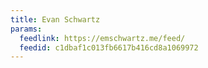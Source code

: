 ```yaml
---
title: Evan Schwartz
params:
  feedlink: https://emschwartz.me/feed/
  feedid: c1dbaf1c013fb6617b416cd8a1069972
---
```

